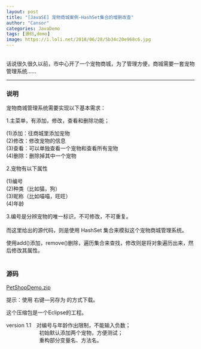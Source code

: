 ```yaml
---
layout: post
title: "[JavaSE] 宠物商城案例-HashSet集合的增删改查"
author: "Cansor"
categories: JavaDemo
tags: [源码,demo]
image: https://i.loli.net/2018/06/28/5b34c20e968c6.jpg
---
```


<br>
话说很久很久以前，市中心开了一个宠物商城，为了管理方便，商城需要一套宠物管理系统……
<br>
  
***

### 说明

宠物商城管理系统需要实现以下基本需求：

1.主菜单，有添加，修改，查看和删除功能；

(1)添加：往商城里添加宠物  
(2)修改：修改宠物的信息  
(3)查看：可以单独查看一个宠物和查看所有宠物  
(4)删除：删除掉其中一个宠物

2.宠物有以下属性

(1)编号  
(2)种类（比如猫，狗）  
(3)昵称（比如喵喵，旺旺）  
(4)年龄

3.编号是分辨宠物的唯一标识，不可修改，不可重复。
<br><br>
而这里给出的源代码，则是使用 HashSet 集合来模拟这个宠物商城管理系统。

使用add()添加，remove()删除，遍历集合来查找，修改则是将对象遍历出来，然后修改其属性。
<br><br>
  
### 源码
 
<line>
<a href="{{ site.github.url }}/assets/code-java/PetShopDemo.zip">PetShopDemo.zip</a>
</line>

提示：使用 右键—另存为 的方式下载。

这个压缩包是一个Eclipse的工程。

version 1.1　对编号与年龄作出限制，不能输入负数；<br>
　　　　　　 初始默认添加两个宠物，方便测试；<br>
　　　　　　 重构部分变量名、方法名。
<br><br><br>

